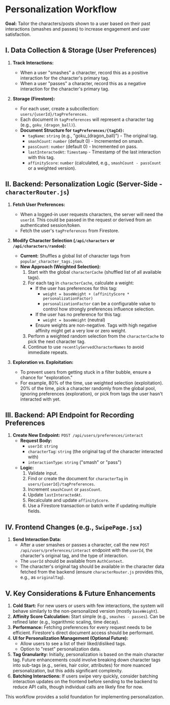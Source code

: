 # Personalization Workflow

**Goal:** Tailor the characters/posts shown to a user based on their past interactions (smashes and passes) to increase engagement and user satisfaction.

## I. Data Collection & Storage (User Preferences)

1.  **Track Interactions:**
    *   When a user "smashes" a character, record this as a positive interaction for the character's primary tag.
    *   When a user "passes" a character, record this as a negative interaction for the character's primary tag.

2.  **Storage (Firestore):**
    *   For each user, create a subcollection: `users/{userId}/tagPreferences`.
    *   Each document in `tagPreferences` will represent a character tag (e.g., `goku_(dragon_ball)`).
    *   **Document Structure for `tagPreferences/{tagId}`:**
        *   `tagName`: `string` (e.g., "goku_(dragon_ball)") - The original tag.
        *   `smashCount`: `number` (default 0) - Incremented on smash.
        *   `passCount`: `number` (default 0) - Incremented on pass.
        *   `lastInteractedAt`: `Timestamp` - Timestamp of the last interaction with this tag.
        *   `affinityScore`: `number` (calculated, e.g., `smashCount - passCount` or a weighted version).

## II. Backend: Personalization Logic (Server-Side - `characterRouter.js`)

1.  **Fetch User Preferences:**
    *   When a logged-in user requests characters, the server will need the `userId`. This could be passed in the request or derived from an authenticated session/token.
    *   Fetch the user's `tagPreferences` from Firestore.

2.  **Modify Character Selection (`/api/characters` or `/api/characters/random`):**
    *   **Current:** Shuffles a global list of character tags from `popular_character_tags.json`.
    *   **New Approach (Weighted Selection):**
        1.  Start with the global `characterCache` (shuffled list of all available tags).
        2.  For each tag in `characterCache`, calculate a weight:
            *   If the user has preferences for this tag:
                *   `weight = baseWeight + (affinityScore * personalizationFactor)`
                *   `personalizationFactor` can be a configurable value to control how strongly preferences influence selection.
            *   If the user has no preference for this tag:
                *   `weight = baseWeight` (neutral)
            *   Ensure weights are non-negative. Tags with high negative affinity might get a very low or zero weight.
        3.  Perform a weighted random selection from the `characterCache` to pick the next character tag.
        4.  Continue to use `recentlyServedCharacterNames` to avoid immediate repeats.

3.  **Exploration vs. Exploitation:**
    *   To prevent users from getting stuck in a filter bubble, ensure a chance for "exploration."
    *   For example, 80% of the time, use weighted selection (exploitation). 20% of the time, pick a character randomly from the global pool, ignoring preferences (exploration), or pick from tags the user hasn't interacted with yet.

## III. Backend: API Endpoint for Recording Preferences

1.  **Create New Endpoint:** `POST /api/users/preferences/interact`
    *   **Request Body:**
        *   `userId`: `string`
        *   `characterTag`: `string` (the original tag of the character interacted with)
        *   `interactionType`: `string` ("smash" or "pass")
    *   **Logic:**
        1.  Validate input.
        2.  Find or create the document for `characterTag` in `users/{userId}/tagPreferences`.
        3.  Increment `smashCount` or `passCount`.
        4.  Update `lastInteractedAt`.
        5.  Recalculate and update `affinityScore`.
        6.  Use a Firestore transaction or batch write if updating multiple fields.

## IV. Frontend Changes (e.g., `SwipePage.jsx`)

1.  **Send Interaction Data:**
    *   After a user smashes or passes a character, call the new `POST /api/users/preferences/interact` endpoint with the `userId`, the character's original tag, and the type of interaction.
    *   The `userId` should be available from `AuthContext`.
    *   The character's original tag should be available in the character data fetched from the backend (ensure `characterRouter.js` provides this, e.g., as `originalTag`).

## V. Key Considerations & Future Enhancements

1.  **Cold Start:** For new users or users with few interactions, the system will behave similarly to the non-personalized version (mostly `baseWeight`).
2.  **Affinity Score Calculation:** Start simple (e.g., `smashes - passes`). Can be refined later (e.g., logarithmic scaling, time decay).
3.  **Performance:** Fetching preferences for every request needs to be efficient. Firestore's direct document access should be performant.
4.  **UI for Personalization Management (Optional Future):**
    *   Allow users to see a list of their liked/disliked tags.
    *   Option to "reset" personalization data.
5.  **Tag Granularity:** Initially, personalization is based on the main character tag. Future enhancements could involve breaking down character tags into sub-tags (e.g., series, hair color, attributes) for more nuanced personalization, but this adds significant complexity.
6.  **Batching Interactions:** If users swipe very quickly, consider batching interaction updates on the frontend before sending to the backend to reduce API calls, though individual calls are likely fine for now.

This workflow provides a solid foundation for implementing personalization.
